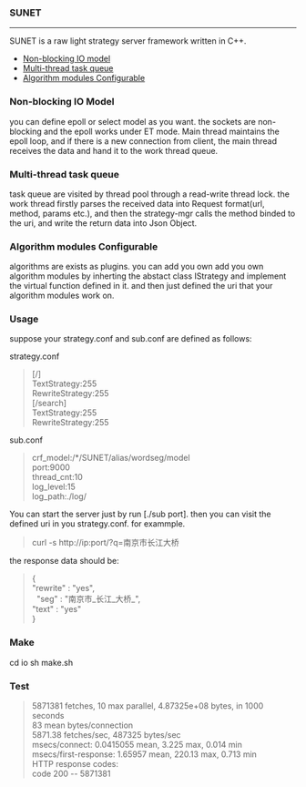 ### SUNET
------------------
SUNET is a raw light strategy server framework written in C++.

- [Non-blocking IO model](#non-blocking-io-model)
- [Multi-thread task queue](#multi-thread-task-queue)
- [Algorithm modules Configurable](#algorithm-modules-configurable)


### Non-blocking IO Model

you can define epoll or select model as you want. the sockets are non-blocking and the epoll works under ET mode. Main thread maintains the epoll loop, and if there is a new connection from client, the main thread receives the data and hand it to the work thread queue.

### Multi-thread task queue

task queue are visited by thread pool through a read-write thread lock. the work thread firstly parses the received data into Request format(url, method, params etc.), and then the strategy-mgr calls the method binded to the uri, and write the return data into Json Object.

### Algorithm modules Configurable

algorithms are exists as plugins. you can add you own add you own algorithm modules by inherting  the abstact class IStrategy and implement the virtual function defined in it. and then just defined the uri that your algorithm modules work on. 

### Usage

suppose your strategy.conf and sub.conf are defined as follows:

strategy.conf
> [/]  </br>
TextStrategy:255 </br>
RewriteStrategy:255 </br>
[/search] </br>
TextStrategy:255 </br>
RewriteStrategy:255 </br>

sub.conf
> crf_model:/*/SUNET/alias/wordseg/model </br>
port:9000 </br>
thread_cnt:10 </br>
log_level:15 </br>
log_path:./log/ </br>

You can start the server just by run [./sub port]. then you can visit the defined uri in you strategy.conf. for exammple.

> curl -s http://ip:port/?q=南京市长江大桥 

the response data should be:

> {  </br>
   "rewrite" : "yes",  </br>
   "seg" : "南京市_长江_大桥_",  </br>
   "text" : "yes"   </br>
}

### Make

cd io
sh make.sh

### Test
> 5871381 fetches, 10 max parallel, 4.87325e+08 bytes, in 1000 seconds </br>
83 mean bytes/connection </br>
5871.38 fetches/sec, 487325 bytes/sec </br>
msecs/connect: 0.0415055 mean, 3.225 max, 0.014 min </br>
msecs/first-response: 1.65957 mean, 220.13 max, 0.713 min </br>
HTTP response codes: </br>
  code 200 -- 5871381 </br>




